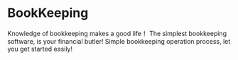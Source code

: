 # BookKeeping
Knowledge of bookkeeping makes a good life！
The simplest bookkeeping software, is your financial butler!
Simple bookkeeping operation process, let you get started easily!
